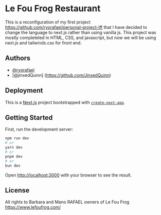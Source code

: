
# Le Fou Frog Restaurant

This is a reconfiguration of my first project https://github.com/ryorafael/personal-project-lff that I have decided to change the language to next.js rather than using vanilla js. This project was mostly completeled in HTML, CSS, and javascript, but now we will be using next.js and tailwinds.css for front end. 



## Authors

- [@ryorafael](https://www.github.com/ryorafael)
- [@jinxedQuinn] (https://github.com/JinxedQuinn)

## Deployment

This is a [Next.js](https://nextjs.org/) project bootstrapped with [`create-next-app`](https://github.com/vercel/next.js/tree/canary/packages/create-next-app).

## Getting Started

First, run the development server:

```bash
npm run dev
# or
yarn dev
# or
pnpm dev
# or
bun dev
```

Open [http://localhost:3000](http://localhost:3000) with your browser to see the result.


## License

All rights to Barbara and Mano RAFAEL owners of Le Fou Frog https://www.lefoufrog.com/
